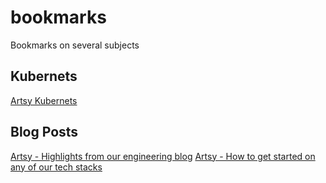 # bookmarks
Bookmarks on several subjects

## Kubernets
[Artsy Kubernets](https://github.com/artsy/README/blob/master/playbooks/kubernetes.md)


## Blog Posts
[Artsy - Highlights from our engineering blog](https://github.com/artsy/README/blob/master/resources/blog.md#readme)
[Artsy - How to get started on any of our tech stacks](https://github.com/artsy/README/blob/master/resources/tech-learning.md#readme)
